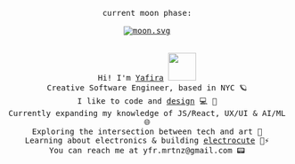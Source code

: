 <p align="center">
  <br>
  <samp>
  current moon phase:
  <br>
  <br>
    <a href="https://moon-svg.minung.dev" >
  <img src="https://moon-svg.minung.dev/moon.svg?theme=basic" alt="moon.svg" align="center"/>
</a>
    <br>
    <br>
    <br>
    Hi! I'm <a href="https://www.yafira.xyz">Yafira</a> <img src="https://media.giphy.com/media/XYyxh0R1XilajMWB8X/giphy.gif" height="50px">
      <br>Creative Software Engineer, based in NYC 🪐
        <br>I like to code and <a href="https://www.figma.com/electrocute">design</a> 💻 🎨
    <br>Currently expanding my knowledge of JS/React, UX/UI & AI/ML 🌐
    <br>Exploring the intersection between tech and art 🤖
      <br>Learning about electronics & building <a href="https://www.electrocute.io">electrocute</a> 🌸⚡️
    <br>You can reach me at yfr.mrtnz@gmail.com 📟
    <br>
    <br>
  </samp>
</p>
